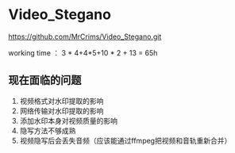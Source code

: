 # Video_Stegano



 https://github.com/MrCrims/Video_Stegano.git

working time ： 3 * 4+4*5+10 * 2 + 13 = 65h

## 现在面临的问题

1. 视频格式对水印提取的影响
2. 网络传输对水印提取的影响
3. 添加水印本身对视频质量的影响
4. 隐写方法不够成熟
5. 视频隐写后会丢失音频（应该能通过ffmpeg把视频和音轨重新合并）